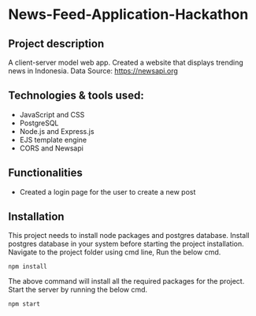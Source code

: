 # News-Feed-Application-Hackathon
## Project description 
A client-server model web app. Created a website that displays trending news in Indonesia. Data Source: https://newsapi.org
## Technologies & tools used:
- JavaScript and CSS
- PostgreSQL
- Node.js and Express.js
- EJS template engine
- CORS and Newsapi
## Functionalities
- Created a login page for the user to create a new post
## Installation
This project needs to install node packages and postgres database.
Install postgres database in your system before starting the project installation.
Navigate to the project folder using cmd line, Run the below cmd.
```
npm install
```
The above command will install all the required packages for the project.
Start the server by running the below cmd.
```
npm start
```

